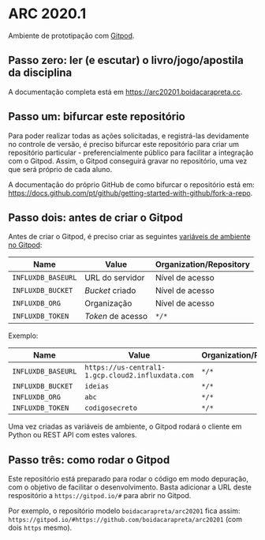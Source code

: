 # ARC 2020.1

Ambiente de prototipação com [Gitpod](https://gitpod.io).

## Passo zero: ler (e escutar) o livro/jogo/apostila da disciplina

A documentação completa está em https://arc20201.boidacarapreta.cc.

## Passo um: bifurcar este repositório

Para poder realizar todas as ações solicitadas, e registrá-las devidamente no controle de versão, é preciso bifurcar este repositório para criar um repositório particular - preferencialmente público para facilitar a integração com o Gitpod. Assim, o Gitpod conseguirá gravar no repositório, uma vez que será próprio de cada aluno.

A documentação do próprio GitHub de como bifurcar o repositório está em: https://docs.github.com/pt/github/getting-started-with-github/fork-a-repo.

## Passo dois: antes de criar o Gitpod

Antes de criar o Gitpod, é preciso criar as seguintes [variáveis de ambiente no Gitpod](https://gitpod.io/settings/):

| Name               | Value             | Organization/Repository |
| ------------------ | ----------------- | ----------------------- |
| `INFLUXDB_BASEURL` | URL do servidor   | Nível de acesso         |
| `INFLUXDB_BUCKET`  | _Bucket_ criado   | Nível de acesso         |
| `INFLUXDB_ORG`     | Organização       | Nível de acesso         |
| `INFLUXDB_TOKEN`   | _Token_ de acesso | `*/*`                   |

Exemplo:

| Name               | Value                                             | Organization/Repository |
| ------------------ | ------------------------------------------------- | ----------------------- |
| `INFLUXDB_BASEURL` | `https://us-central1-1.gcp.cloud2.influxdata.com` | `*/*`                   |
| `INFLUXDB_BUCKET`  | `ideias`                                          | `*/*`                   |
| `INFLUXDB_ORG`     | `abc`                                             | `*/*`                   |
| `INFLUXDB_TOKEN`   | `codigosecreto`                                   | `*/*`                   |

Uma vez criadas as variáveis de ambiente, o Gitpod rodará o cliente em Python ou REST API com estes valores.

## Passo três: como rodar o Gitpod

Este repositório está preparado para rodar o código em modo depuração, com o objetivo de facilitar o desenvolvimento. Basta adicionar a URL deste respositório a `https://gitpod.io/#` para abrir no Gitpod.

Por exemplo, o repositório modelo `boidacarapreta/arc20201` fica assim: `https://gitpod.io/#https://github.com/boidacarapreta/arc20201` (com dois `https` mesmo).
